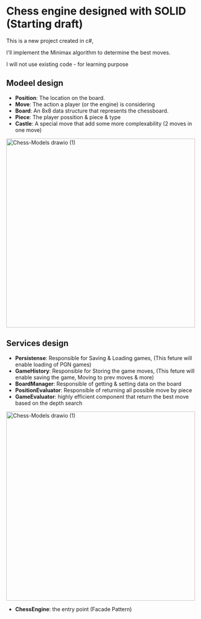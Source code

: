 # Chess engine designed with SOLID (Starting draft)

This is a new project created in c#, 

I'll implement the Minimax algorithm to determine the best moves. 

I will not use existing code - for learning purpose

## Modeel design 
- **Position**: The location on the board.
- **Move**: The action a player (or the engine) is considering
- **Board**: An 8x8 data structure that represents the chessboard.
- **Piece**: The player possition & piece & type
- **Castle**: A special move that add some more complexability (2 moves in one move)

<img width="500" alt="Chess-Models drawio (1)" src="https://github.com/user-attachments/assets/8a469c1d-837c-4deb-b516-23ffdf1d7871">




## Services design 
- **Persistense**: Responsible for Saving & Loading games, (This feture will enable loading of PGN games)
- **GameHistory**: Responsible for Storing the game moves, (This feture will enable saving the game, Moving to prev moves & more) 
- **BoardManager**: Responsible of getting & setting data on the board
- **PositionEvaluator**: Responsible of returning all possible move by piece
- **GameEvaluator**: highly efficient component that return the best move based on the depth search


<img width="500" alt="Chess-Models drawio (1)" src="https://github.com/user-attachments/assets/d94255b9-f369-4497-8128-a09067473602">


- **ChessEngine**: the entry point (Facade Pattern)

